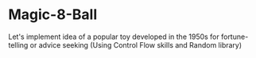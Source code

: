 # Magic-8-Ball
Let's implement idea of a popular toy developed in the 1950s for fortune-telling or advice seeking (Using Control Flow skills and Random library)
